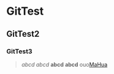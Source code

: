 # GitTest
## GitTest2
### GitTest3
>*abcd*
>_abcd_
>**abcd**
>__abcd__
>ouo[MaHua](http://mahua.jser.me/)
